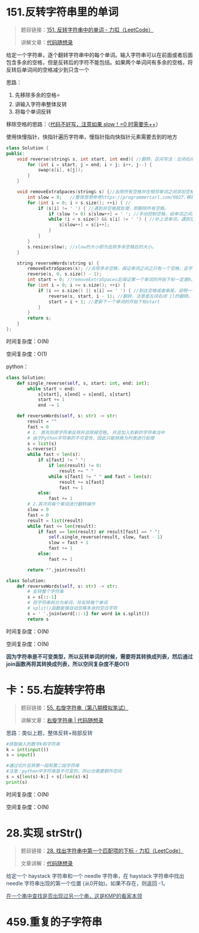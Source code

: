 # 151.反转字符串里的单词
> 题目链接：[151. 反转字符串中的单词 - 力扣（LeetCode）](https://leetcode.cn/problems/reverse-words-in-a-string/description/)
>
> 讲解文章：[代码随想录](https://programmercarl.com/0151.%E7%BF%BB%E8%BD%AC%E5%AD%97%E7%AC%A6%E4%B8%B2%E9%87%8C%E7%9A%84%E5%8D%95%E8%AF%8D.html#%E7%AE%97%E6%B3%95%E5%85%AC%E5%BC%80%E8%AF%BE)
>

给定一个字符串，逐个翻转字符串中的每个单词。输入字符串可以在前面或者后面包含多余的空格，但是反转后的字符不能包括。如果两个单词间有多余的空格，将反转后单词间的空格减少到只含一个

思路：

1. 先移除多余的空格⭐
2. 讲输入字符串整体反转
3. 将每个单词反转

移除空格的思路：（<u>代码不好写，注意如果 slow！=0 时需要先++</u>）

使用快慢指针，快指针遍历字符串，慢指针指向快指针元素需要去到的地方

```cpp
class Solution {
public:
    void reverse(string& s, int start, int end){ //翻转，区间写法：左闭右闭 []
        for (int i = start, j = end; i < j; i++, j--) {
            swap(s[i], s[j]);
        }
    }

    void removeExtraSpaces(string& s) {//去除所有空格并在相邻单词之间添加空格, 快慢指针。
        int slow = 0;   //整体思想参考https://programmercarl.com/0027.移除元素.html
        for (int i = 0; i < s.size(); ++i) { //
            if (s[i] != ' ') { //遇到非空格就处理，即删除所有空格。
                if (slow != 0) s[slow++] = ' '; //手动控制空格，给单词之间添加空格。slow != 0说明不是第一个单词，需要在单词前添加空格。
                while (i < s.size() && s[i] != ' ') { //补上该单词，遇到空格说明单词结束。
                    s[slow++] = s[i++];
                }
            }
        }
        s.resize(slow); //slow的大小即为去除多余空格后的大小。
    }

    string reverseWords(string s) {
        removeExtraSpaces(s); //去除多余空格，保证单词之间之只有一个空格，且字符串首尾没空格。
        reverse(s, 0, s.size() - 1);
        int start = 0; //removeExtraSpaces后保证第一个单词的开始下标一定是0。
        for (int i = 0; i <= s.size(); ++i) {
            if (i == s.size() || s[i] == ' ') { //到达空格或者串尾，说明一个单词结束。进行翻转。
                reverse(s, start, i - 1); //翻转，注意是左闭右闭 []的翻转。
                start = i + 1; //更新下一个单词的开始下标start
            }
        }
        return s;
    }
};
```

时间复杂度：O(N)

空间复杂度：O(1)

python：

```python
class Solution:
    def single_reverse(self, s, start: int, end: int):
        while start < end:
            s[start], s[end] = s[end], s[start]
            start += 1
            end -= 1

    def reverseWords(self, s: str) -> str:
        result = ""
        fast = 0
        # 1. 首先将原字符串反转并且除掉空格, 并且加入到新的字符串当中
        # 由于Python字符串的不可变性，因此只能转换为列表进行处理
        s = list(s)
        s.reverse()
        while fast < len(s):
            if s[fast] != " ":
                if len(result) != 0:
                    result += " "
                while s[fast] != " " and fast < len(s):
                    result += s[fast]
                    fast += 1
            else:
                fast += 1
        # 2.其次将每个单词进行翻转操作
        slow = 0
        fast = 0
        result = list(result)
        while fast <= len(result):
            if fast == len(result) or result[fast] == " ":
                self.single_reverse(result, slow, fast - 1)
                slow = fast + 1
                fast += 1
            else:
                fast += 1

        return "".join(result)
```

```python
class Solution:
    def reverseWords(self, s: str) -> str:
        # 反转整个字符串
        s = s[::-1]
        # 将字符串拆分为单词，并反转每个单词
        # split()函数能够自动忽略多余的空白字符
        s = ' '.join(word[::-1] for word in s.split())
        return s
```

时间复杂度：O(N)

空间复杂度：O(N)

<font style="color:rgb(44, 62, 80);"></font>**<font style="color:rgb(44, 62, 80);">因为字符串是不可变类型，所以反转单词的时候，需要将其转换成列表，然后通过join函数再将其转换成列表，所以空间复杂度不是O(1)</font>**

# 卡：55.右旋转字符串
> 题目链接：[55. 右旋字符串（第八期模拟笔试）](https://kamacoder.com/problempage.php?pid=1065)
>
> 讲解文章：[右旋字符串 | 代码随想录](https://programmercarl.com/kamacoder/0055.%E5%8F%B3%E6%97%8B%E5%AD%97%E7%AC%A6%E4%B8%B2.html#%E6%80%9D%E8%B7%AF)
>

<font style="color:rgb(44, 62, 80);">思路：类似上题，整体反转+局部反转</font>

```python
#获取输入的数字k和字符串
k = int(input())
s = input()

#通过切片反转第一段和第二段字符串
#注意：python中字符串是不可变的，所以也需要额外空间
s = s[len(s)-k:] + s[:len(s)-k]
print(s)
```

时间复杂度：O(N)

空间复杂度：O(N)

# 28.实现 strStr()
> 题目链接：[28. 找出字符串中第一个匹配项的下标 - 力扣（LeetCode）](https://leetcode.cn/problems/find-the-index-of-the-first-occurrence-in-a-string/description/)
>
> 文章讲解：[代码随想录](https://programmercarl.com/0028.%E5%AE%9E%E7%8E%B0strStr.html#%E7%AE%97%E6%B3%95%E5%85%AC%E5%BC%80%E8%AF%BE)
>

<font style="color:rgb(44, 62, 80);">给定一个 haystack 字符串和一个 needle 字符串，在 haystack 字符串中找出 needle 字符串出现的第一个位置 (从0开始)。如果不存在，则返回  -1。</font>

<u><font style="color:rgb(44, 62, 80);">在一个串中查找是否出现过另一个串，这是KMP的看家本领</font></u>

<font style="color:rgb(44, 62, 80);"></font>

# 459.重复的子字符串


